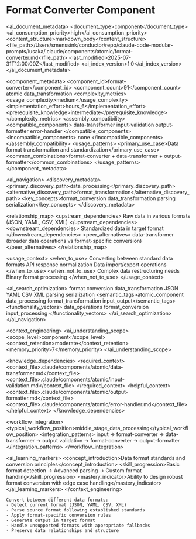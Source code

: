 # Format Converter Component

<!-- AI_METADATA_START -->
<ai_document_metadata>
  <document_type>component</document_type>
  <ai_consumption_priority>high</ai_consumption_priority>
  <content_structure>markdown_body</content_structure>
  <file_path>/Users/smenssink/conductor/repo/claude-code-modular-prompts/lusaka/.claude/components/atomic/format-converter.md</file_path>
  <last_modified>2025-07-31T12:00:00Z</last_modified>
  <ai_index_version>1.0</ai_index_version>
</ai_document_metadata>

<component_metadata>
  <component_id>format-converter</component_id>
  <component_count>91</component_count>
  <category>atomic</category>
  <subcategory>data_transformation</subcategory>
  <complexity_metrics>
    <usage_complexity>medium</usage_complexity>
    <implementation_effort>hours_6</implementation_effort>
    <prerequisite_knowledge>intermediate</prerequisite_knowledge>
  </complexity_metrics>
  <assembly_compatibility>
    <compatible_components>
      <component>data-transformer</component>
      <component>input-validation</component>
      <component>output-formatter</component>
      <component>error-handler</component>
    </compatible_components>
    <incompatible_components>
      <component>none</component>
    </incompatible_components>
  </assembly_compatibility>
  <usage_patterns>
    <primary_use_case>Data format transformation and standardization</primary_use_case>
    <common_combinations>format-converter + data-transformer + output-formatter</common_combinations>
  </usage_patterns>
</component_metadata>

<ai_navigation>
  <discovery_metadata>
    <primary_discovery_path>data_processing</primary_discovery_path>
    <alternative_discovery_path>format_transformation</alternative_discovery_path>
    <key_concepts>format_conversion data_transformation parsing serialization</key_concepts>
  </discovery_metadata>
  
  <relationship_map>
    <upstream_dependencies>
      <dependency type="input">Raw data in various formats (JSON, YAML, CSV, XML)</dependency>
    </upstream_dependencies>
    <downstream_dependencies>
      <dependency type="output">Standardized data in target format</dependency>
    </downstream_dependencies>
    <peer_alternatives>
      <alternative>data-transformer (broader data operations vs format-specific conversion)</alternative>
    </peer_alternatives>
  </relationship_map>
  
  <usage_context>
    <when_to_use>
      <scenario>Converting between standard data formats</scenario>
      <scenario>API response normalization</scenario>
      <scenario>Data import/export operations</scenario>
    </when_to_use>
    <when_not_to_use>
      <scenario>Complex data restructuring needs</scenario>
      <scenario>Binary format processing</scenario>
    </when_not_to_use>
  </usage_context>
  
  <ai_search_optimization>
    <keywords>format conversion data_transformation JSON YAML CSV XML parsing serialization</keywords>
    <semantic_tags>atomic_component data_processing format_transformation input_output</semantic_tags>
    <functionality_vectors>
      <vector>data_operations</vector>
      <vector>format_conversion</vector>
      <vector>input_processing</vector>
    </functionality_vectors>
  </ai_search_optimization>
</ai_navigation>

<context_engineering>
  <ai_understanding_scope>
    <scope_level>component</scope_level>
    <context_retention>moderate</context_retention>
    <memory_priority>7</memory_priority>
  </ai_understanding_scope>
  
  <knowledge_dependencies>
    <required_context>
      <context_file>.claude/components/atomic/data-transformer.md</context_file>
      <context_file>.claude/components/atomic/input-validation.md</context_file>
    </required_context>
    <helpful_context>
      <context_file>.claude/components/atomic/output-formatter.md</context_file>
      <context_file>.claude/components/atomic/error-handler.md</context_file>
    </helpful_context>
  </knowledge_dependencies>
  
  <workflow_integration>
    <typical_workflow_position>middle_stage_data_processing</typical_workflow_position>
    <integration_patterns>
      <pattern>input → format-converter → data-transformer → output</pattern>
      <pattern>validation → format-converter → output-formatter</pattern>
    </integration_patterns>
  </workflow_integration>
  
  <ai_learning_markers>
    <concept_introduction>Data format standards and conversion principles</concept_introduction>
    <skill_progression>Basic format detection → Advanced parsing → Custom format handling</skill_progression>
    <mastery_indicator>Ability to design robust format conversion with edge case handling</mastery_indicator>
  </ai_learning_markers>
</context_engineering>
<!-- AI_METADATA_END -->

```
Convert between different data formats:
- Detect current format (JSON, YAML, CSV, XML)
- Parse source format following established standards
- Apply format-specific conversion rules
- Generate output in target format
- Handle unsupported formats with appropriate fallbacks
- Preserve data relationships and structure
```